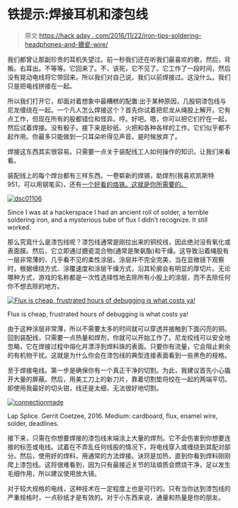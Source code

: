 # 铁提示:焊接耳机和漆包线

> 原文:[https://hack aday . com/2016/11/22/iron-tips-soldering-headphones-and-搪瓷-wire/](https://hackaday.com/2016/11/22/iron-tips-soldering-headphones-and-enamel-wire/)

我们都曾让那副珍贵的耳机失望过。前一秒我们还在听我们最喜欢的歌，然后，背叛。右耳出。不等等。它回来了。不，该死，它不见了。它工作了一段时间，然后没有晃动电线将它带回来。所以我们对自己说，我们以前焊接过。这没什么。我们只是把电线拼接在一起。

所以我们打开它，却面对着想象中最糟糕的配置:出于某种原因，几股铜漆包线与尼龙缠绕在一起。一个凡人怎么焊接这个？首先你试着把尼龙从绳股上解开。它有点工作，但现在所有的股都错位和怪异。哼。好吧。嗯，你可以把它们拧在一起，然后试着焊接。没有骰子。接下来是砂纸、火把和各种各样的工作。它们似乎都不起作用。你最多只能做到一只耳朵听得见声音。是时候放弃了。

焊接这东西其实很容易。只需要一点关于装配线工人如何操作的知识。让我们来看看。

装配线上的每个焊台都有三样东西。一卷崭新的焊锡，助焊剂(我喜欢凯斯特 951，可以用钢笔买)，还有[一个好看的烙铁。这就是你所需要的。](http://hackaday.com/2016/01/05/diy-hakko-soldering-station/)

[![dsc01106](../Images/25b67c3f410d697d8ba8336220467ede.png)](https://hackaday.com/wp-content/uploads/2016/10/dsc01106.jpg)

Since I was at a hackerspace I had an ancient roll of solder, a terrible soldering iron, and a mysterious tube of flux I didn’t recognize. It still worked.

那么究竟什么是漆包线呢？漆包线通常是刚拉出来的铜绞线，因此绝对没有氧化或表面膜。然后，它立即通过搪瓷混合物(通常是聚氨酯)和干燥。这导致沿着绳股有一层非常薄的、几乎看不见的柔性涂层。涂层并不完全完美，当在显微镜下观察时，根据缠绕方式、涂覆速度和涂层干燥方式，沿其轮廓会有明显的厚切片。无论哪种方式，游戏的名称都是一次性选择性地去除所有小股上的涂层，而不去除任何你不想去除的地方。

[![Flux is cheap, frustrated hours of debugging is what costs ya!](../Images/6bb904149a909b8ae5e6a03c7e1aeabb.png)](https://hackaday.com/wp-content/uploads/2016/10/dsc01107.jpg)

Flux is cheap, frustrated hours of debugging is what costs ya!

由于这种涂层非常薄，所以不需要太多的时间就可以穿透并接触到下面闪亮的铜。回到装配线，只需要一点热量和焊剂，你就可以开始工作了。尼龙绞线可以安全地忽略，它在焊接过程中熔化并漂浮到焊料珠的表面。只要你有流量，它会阻止剩余的有机物干扰。这就是为什么你会在漆包线的典型连接表面看到一些黑色的规格。

至于焊接电线。第一步是确保你有一个真正干净的切割。为此，我建议首先小心撬开大量的屏蔽。然后，用美工刀上的新刀片，靠着切割垫将绞在一起的两端平切。即使用我最好的切头钳，线还是太细，无法很好地切割。

[![connectionmade](../Images/c3d7de6bb333eefd7de18123183753d8.png)](https://hackaday.com/wp-content/uploads/2016/10/connectionmade.jpg)

Lap Splice. Gerrit Coetzee, 2016\. Medium: cardboard, flux, enamel wire, solder, deadlines.

接下来，只需在你想要焊接的漆包线末端涂上大量的焊剂。它不会伤害到你想要连接的标签或电线。试着在不弄乱任何线股的情况下，将电线穿入或缠绕到其配对部分。然后，使用好的焊料，用通常的方法焊接。诀窍是加热，直到你看到焊料刚刚爬上漆包线。这将很难看到，因为只有最接近关节的珐琅质会燃烧干净，足以发生毛细作用，所以建议使用放大镜。

对于较大规格的电线，这种技术在一定程度上也是可行的。只有当你达到漆包线的严重规格时，一点砂纸才是有效的。对于小东西来说，通量和热量是你的朋友。